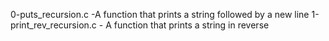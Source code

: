 0-puts_recursion.c -A function that prints a string followed by a new line
1-print_rev_recursion.c - A function that prints a string in reverse

